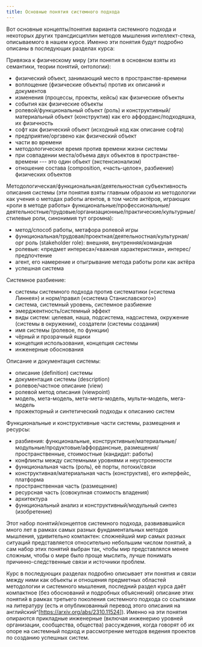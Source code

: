```yaml
---
title: Основные понятия системного подхода
---
```


Вот основные концепты/понятия варианта системного подхода и некоторых
других трансдисциплин методов мышления интеллект-стека, описываемого в
нашем курсе. Именно эти понятия будут подробно описаны в последующих
разделах курса:

Привязка к физическому миру (эти понятия в основном взяты из семантики,
теории понятий, онтологии):

-   физический объект, занимающий место в пространстве-времени
-   воплощение (физические объекты) против их описаний и документов
-   изменения (процессы, проекты, кейсы) как физические объекты
-   события как физические объекты
-   ролевой/функциональный объект (роль) и конструктивный/материальный
    объект (конструктив) как его аффорданс/подходяшка, их физичность
-   софт как физический объект (исходный код как описание софта)
-   предприятие/оргзвено как физический объект
-   части во времени
-   методологическое время против времени жизни системы
-   при совпадении места/объема двух объектов в пространстве-времени ---
    это один объект (экстенсионализм)
-   отношение состава (composition, «часть-целое», разбиение) физических
    объектов

Методологическая/функциональная/деятельностная субъективность описания
системы (эти понятия взяты главным образом из методологии как учения о
методах работы агентов, в том числе актёров, играющих «роли в методе
работы»
функциональные/профессиональные/деятельностные/трудовые/организационные/практические/культурные/стилевые
роли, синонимия тут огромна):

-   метод/способ работы, метафора ролевой игры
-   функциональная/трудовая/проектная/деятельностная/культурная/орг роль
    (stakeholder role): внешняя, внутренняя/командная
-   ролевые: «предмет интереса»/«важная характеристика»,
    интерес/предпочтение
-   агент, его намерение и отыгрывание метода работы роли как актёра
-   успешная система

Системное разбиение:

-   системы системного подхода против систематики («система Линнея») и
    норм/правил («система Станиславского»)
-   система, системный уровень, системное разбиение
-   эмерджентность/системный эффект
-   виды систем: целевая, наша, подсистема, надсистема, окружение
    (системы в окружении), создатели (системы создания)
-   имя системы (ролевое, по функции)
-   чёрный и прозрачный ящики
-   концепция использования, концепция системы
-   инженерные обоснования

Описание и документация системы:

-   описание (definition) системы
-   документация системы (description)
-   ролевое/частное описание (view)
-   ролевой метод описания (viewpoint)
-   модель, мета-модель, мета-мета-модель, мульти-модель, мега-модель
-   прожекторный и синтетический подходы к описанию систем

Функциональные и конструктивные части системы, размещения и ресурсы:

-   разбиения: функциональные,
    конструктивные/материальные/модульные/продуктовые/аффордансные,
    размещения/пространственные, стоимостные (кандидат: работы)
-   конфликты между системными уровнями и неустроенности
-   функциональная часть (роль), её порты, потоки/связи
-   конструктивная/материальная часть (конструктив), его интерфейс,
    платформа
-   пространственная часть (размещение)
-   ресурсная часть (совокупная стоимость владения)
-   архитектура
-   функциональный анализ и конструктивный/модульный синтез
    (изобретение)

Этот набор понятий/концептов системного подхода, развивавшийся много лет
в рамках самых разных фундаментальных методов мышления, удивительно
компактен: сложнейший мир самых разных ситуаций представляется
относительно небольшим числом понятий, а сам набор этих понятий выбран
так, чтобы мир представлялся менее сложным, чтобы о мире было проще
мыслить, лучше понимать причинно-следственные связи и источники проблем.

Курс в последующих разделах подробно описывает эти понятия и связи между
ними как объекты и отношения предметных областей методологии и
системного мышления, последний раздел курса даёт компактное (без
обоснований и подробных объяснений) описание этих понятий в рамках
третьего поколения системного подхода со ссылками на литературу (есть и
опубликованный перевод этого описания на
английский^[<https://arxiv.org/abs/2310.11524>]).
Именно на эти понятия опираются прикладные инженерные (включая инженерию
уровней организации, сообщества, общества) рассуждения, когда говорят об
их опоре на системный подход и рассмотрение методов ведения проектов по
созданию успешных систем.
